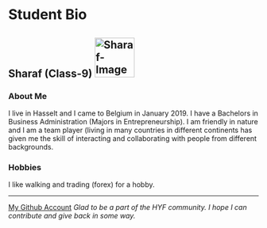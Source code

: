 # Student Bio

## Sharaf (Class-9)  <img src="https://avatars3.githubusercontent.com/u/60271901?s=460&u=ef3c4b1fa5c2de69cffc264bdc48d9c98536cff3&v=4" alt="Sharaf-Image" height="80" width="80"/>

### About Me

I live in Hasselt and I came to Belgium in January 2019. I have a Bachelors in Business Administration (Majors in Entrepreneurship).
I am friendly in nature and I am a team player (living in many countries in different continents has given me the skill of interacting and collaborating with people from different backgrounds.

### Hobbies

I like walking and trading (forex) for a hobby.

---
[My Github Account](http://www.github.com/sharafcs50)
_Glad to be a part of the HYF community. I hope I can contribute and give back in some way._
